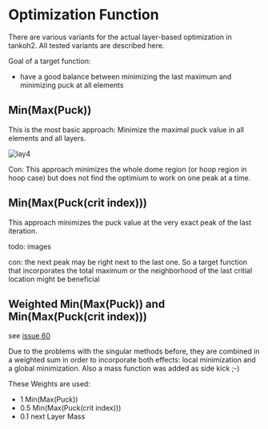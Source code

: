 # Optimization Function

There are various variants for the actual layer-based optimization in tankoh2. All tested variants are described here.

Goal of a target function:
- have a good balance between minimizing the last maximum and minimizing puck at all elements

## Min(Max(Puck))
This is the most basic approach: Minimize the maximal puck value in all elements and all layers.

![lay4](file:///puck_4.png)



Con: This approach minimizes the whole dome region (or hoop region in hoop case) but does not find the optimium to work on one peak at a time. 

## Min(Max(Puck(crit index)))


This approach minimizes the puck value at the very exact peak of the last iteration. 

todo: images

con: the next peak may be right next to the last one. So a target function that incorporates the total maximum or the neighborhood of the 
last critial location might be beneficial



## Weighted Min(Max(Puck)) and Min(Max(Puck(crit index)))
see [issue 60](https://github.com/sfreund-DLR/tankoh2/issues/60)

Due to the problems with the singular methods before, they are combined in a weighted sum in order to incorporate both effects: 
local minimization and a global minimization. Also a mass function was added as side kick ;-)

These Weights are used:
- 1 Min(Max(Puck))
- 0.5 Min(Max(Puck(crit index)))
- 0.1 next Layer Mass



